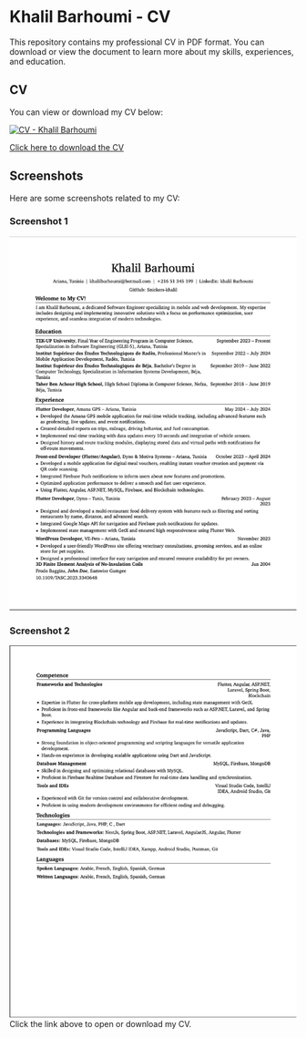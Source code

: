 # Khalil Barhoumi - CV

This repository contains my professional CV in PDF format. You can download or view the document to learn more about my skills, experiences, and education.

## CV

You can view or download my CV below:

[![CV - Khalil Barhoumi](https://img.shields.io/badge/CV-PDF-green)](https://github.com/Snickers-khalil/CV_Barhoumi_Khalil/raw/main/RenderCV_EngineeringResumes_Theme.pdf)

[Click here to download the CV](https://github.com/Snickers-khalil/CV_Barhoumi_Khalil/raw/main/RenderCV_EngineeringResumes_Theme.pdf)


## Screenshots

Here are some screenshots related to my CV:

### Screenshot 1
![Screenshot 1](Screenshot1.png)

### Screenshot 2
![Screenshot 2](Screenshot2.png)
Click the link above to open or download my CV.

